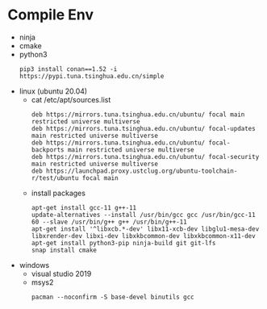 # Compile Env
* ninja
* cmake
* python3
    ```
    pip3 install conan==1.52 -i https://pypi.tuna.tsinghua.edu.cn/simple
    ```
* linux (ubuntu 20.04)
    * cat /etc/apt/sources.list
        ```
        deb https://mirrors.tuna.tsinghua.edu.cn/ubuntu/ focal main restricted universe multiverse
        deb https://mirrors.tuna.tsinghua.edu.cn/ubuntu/ focal-updates main restricted universe multiverse
        deb https://mirrors.tuna.tsinghua.edu.cn/ubuntu/ focal-backports main restricted universe multiverse
        deb https://mirrors.tuna.tsinghua.edu.cn/ubuntu/ focal-security main restricted universe multiverse
        deb https://launchpad.proxy.ustclug.org/ubuntu-toolchain-r/test/ubuntu focal main
        ```
    * install packages
        ```
        apt-get install gcc-11 g++-11
        update-alternatives --install /usr/bin/gcc gcc /usr/bin/gcc-11 60 --slave /usr/bin/g++ g++ /usr/bin/g++-11
        apt-get install '^libxcb.*-dev' libx11-xcb-dev libglu1-mesa-dev libxrender-dev libxi-dev libxkbcommon-dev libxkbcommon-x11-dev
        apt-get install python3-pip ninja-build git git-lfs
        snap install cmake
        ```
* windows
    * visual studio 2019
    * msys2
        ```
        pacman --noconfirm -S base-devel binutils gcc
        ```
